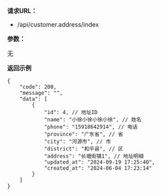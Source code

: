 **请求URL：**

- /api/customer.address/index


**参数：**

无


**返回示例**

``` 
{
    "code": 200,
    "message": "",
    "data": [
        {
            "id": 4, // 地址ID
            "name": "小徐小徐小徐小徐", // 姓名
            "phone": "15918642914", // 电话
            "province": "广东省", // 省
            "city": "河源市", // 市
            "district": "和平县", // 区
            "address": "长塘街镇1", // 地址明细
            "updated_at": "2024-09-19 17:25:40",
            "created_at": "2024-06-04 17:23:14"
        }
    ]
}
```


